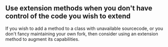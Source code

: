 ## Use extension methods when you don't have control of the code you wish to extend

If you wish to add a method to a class with unavailable sourcecode, or you don't fancy maintaining your own fork, then consider using an extension method to augment its capabilities. 